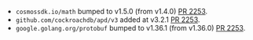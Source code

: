 * `cosmossdk.io/math` bumped to v1.5.0 (from v1.4.0) [PR 2253](https://github.com/provenance-io/provenance/pull/2253).
* `github.com/cockroachdb/apd/v3` added at v3.2.1 [PR 2253](https://github.com/provenance-io/provenance/pull/2253).
* `google.golang.org/protobuf` bumped to v1.36.1 (from v1.36.0) [PR 2253](https://github.com/provenance-io/provenance/pull/2253).
